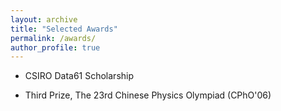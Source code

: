 ```yaml
---
layout: archive
title: "Selected Awards"
permalink: /awards/
author_profile: true
---
```


* CSIRO Data61 Scholarship

* Third Prize, The 23rd Chinese Physics Olympiad (CPhO'06)